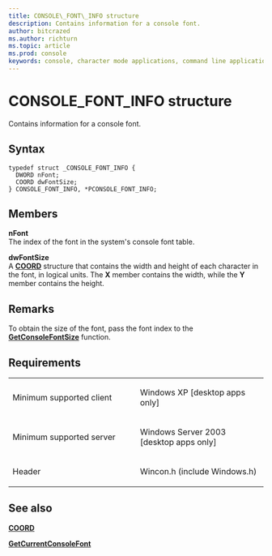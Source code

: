 ```yaml
---
title: CONSOLE\_FONT\_INFO structure
description: Contains information for a console font.
author: bitcrazed
ms.author: richturn
ms.topic: article
ms.prod: console
keywords: console, character mode applications, command line applications, terminal applications, console api
---
```


# CONSOLE\_FONT\_INFO structure


Contains information for a console font.

Syntax
------

```ManagedCPlusPlus
typedef struct _CONSOLE_FONT_INFO {
  DWORD nFont;
  COORD dwFontSize;
} CONSOLE_FONT_INFO, *PCONSOLE_FONT_INFO;
```

Members
-------

**nFont**  
The index of the font in the system's console font table.

**dwFontSize**  
A [**COORD**](coord-str.md) structure that contains the width and height of each character in the font, in logical units. The **X** member contains the width, while the **Y** member contains the height.

Remarks
-------

To obtain the size of the font, pass the font index to the [**GetConsoleFontSize**](getconsolefontsize.md) function.

Requirements
------------

<table>
<colgroup>
<col width="50%" />
<col width="50%" />
</colgroup>
<tbody>
<tr class="odd">
<td><p>Minimum supported client</p></td>
<td><p>Windows XP [desktop apps only]</p></td>
</tr>
<tr class="even">
<td><p>Minimum supported server</p></td>
<td><p>Windows Server 2003 [desktop apps only]</p></td>
</tr>
<tr class="odd">
<td><p>Header</p></td>
<td>Wincon.h (include Windows.h)</td>
</tr>
</tbody>
</table>

## <span id="see_also"></span>See also


[**COORD**](coord-str.md)

[**GetCurrentConsoleFont**](getcurrentconsolefont.md)

 

 




